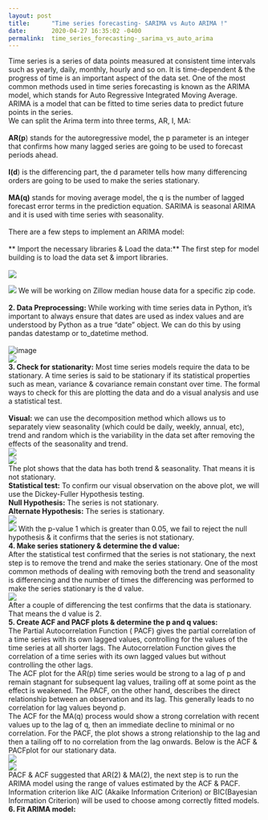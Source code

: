 ```yaml
---
layout: post
title:      "Time series forecasting- SARIMA vs Auto ARIMA !"
date:       2020-04-27 16:35:02 -0400
permalink:  time_series_forecasting-_sarima_vs_auto_arima
---
```


Time series is a series of data points measured at consistent time intervals such as yearly, daily, monthly, hourly and so on. It is time-dependent & the progress of time is an important aspect of the data set. One of the most common methods used in time series forecasting is known as the ARIMA model, which stands for Auto Regressive Integrated Moving Average. ARIMA is a model that can be fitted to time series data to predict future points in the series.<br>
We can split the Arima term into three terms, AR, I, MA:<br><br>
**AR(p**) stands for the autoregressive model, the p parameter is an integer that confirms how many lagged series are going to be used to forecast periods ahead.<br><br>
**I(d**) is the differencing part, the d parameter tells how many differencing orders are going to be used to make the series stationary.<br><br>
**MA(q)** stands for moving average model, the q is the number of lagged forecast error terms in the prediction equation. SARIMA is seasonal ARIMA and it is used with time series with seasonality.<br><br>
There are a few steps to implement an ARIMA model:<br><br>
** Import the necessary libraries & Load the data:** The first step for model building is to load the data set & import libraries.<br><br>
![](https://miro.medium.com/max/875/0*HJd2VNx9PrZx77Go)<br>

![](![image](https://user-images.githubusercontent.com/23279623/80418789-ee775200-88a5-11ea-81ea-c3a0ca94e2f1.png))
We will be working on Zillow median house data for a specific zip code.<br><br>
**2. Data Preprocessing:** While working with time series data in Python, it’s important to always ensure that dates are used as index values and are understood by Python as a true “date” object. We can do this by using pandas datestamp or to_datetime method.<br><br>
![image](https://user-images.githubusercontent.com/23279623/80419515-48c4e280-88a7-11ea-8612-a669c64eca64.png)<br>
![](![image](https://user-images.githubusercontent.com/23279623/80501109-0b129900-893d-11ea-80b0-6bc122322c66.png))<br>
**3. Check for stationarity:** Most time series models require the data to be stationary. A time series is said to be stationary if its statistical properties such as mean, variance & covariance remain constant over time. The formal ways to check for this are plotting the data and do a visual analysis and use a statistical test.<br><br>
**Visual:** we can use the decomposition method which allows us to separately view seasonality (which could be daily, weekly, annual, etc), trend and random which is the variability in the data set after removing the effects of the seasonality and trend.<br>
![](![image](https://user-images.githubusercontent.com/23279623/80501948-0e5a5480-893e-11ea-8f66-0bfdb9f3d4d7.png))<br>
![](![image](https://user-images.githubusercontent.com/23279623/80502086-377ae500-893e-11ea-84f8-61904f49b3c8.png))<br>
The plot shows that the data has both trend & seasonality. That means it is not stationary.<br>
**Statistical test:** To confirm our visual observation on the above plot, we will use the Dickey-Fuller Hypothesis testing.<br>
**Null Hypothesis:** The series is not stationary.<br>
**Alternate Hypothesis:** The series is stationary.<br>
![](![image](https://user-images.githubusercontent.com/23279623/80502792-0f3fb600-893f-11ea-800a-52d11b5fdcfd.png))<br>
![](![image](https://user-images.githubusercontent.com/23279623/80502906-31d1cf00-893f-11ea-889d-091c28134f31.png))
With the p-value 1 which is greater than 0.05, we fail to reject the null hypothesis & it confirms that the series is not stationary.<br>
**4. Make series stationery & determine the d value:**<br>
 After the statistical test confirmed that the series is not stationary, the next step is to remove the trend and make the series stationary. One of the most common methods of dealing with removing both the trend and seasonality is differencing and the number of times the differencing was performed to make the series stationary is the d value.<br>
 ![](![image](https://user-images.githubusercontent.com/23279623/80503180-84ab8680-893f-11ea-9dc8-7856d32d8bde.png)) <br>
 After a couple of differencing the test confirms that the data is stationary. That means the d value is 2.<br>
**5. Create ACF and PACF plots & determine the p and q values:** <br>
The Partial Autocorrelation Function ( PACF) gives the partial correlation of a time series with its own lagged values, controlling for the values of the time series at all shorter lags. The Autocorrelation Function gives the correlation of a time series with its own lagged values but without controlling the other lags.<br>
The ACF plot for the AR(p) time series would be strong to a lag of p and remain stagnant for subsequent lag values, trailing off at some point as the effect is weakened. The PACF, on the other hand, describes the direct relationship between an observation and its lag. This generally leads to no correlation for lag values beyond p.<br>
The ACF for the MA(q) process would show a strong correlation with recent values up to the lag of q, then an immediate decline to minimal or no correlation. For the PACF, the plot shows a strong relationship to the lag and then a tailing off to no correlation from the lag onwards. Below is the ACF & PACFplot for our stationary data.<br>
![](![image](https://user-images.githubusercontent.com/23279623/80503444-dc49f200-893f-11ea-8308-d60f1104c7b5.png))<br>
![](![image](https://user-images.githubusercontent.com/23279623/80503520-faafed80-893f-11ea-8426-21033ca2c2e4.png))<br>
PACF & ACF suggested that AR(2) & MA(2), the next step is to run the ARIMA model using the range of values estimated by the ACF & PACF. Information criterion like AIC (Akaike Information Criterion) or BIC(Bayesian Information Criterion) will be used to choose among correctly fitted models.<br>
**6. Fit ARIMA model:**

